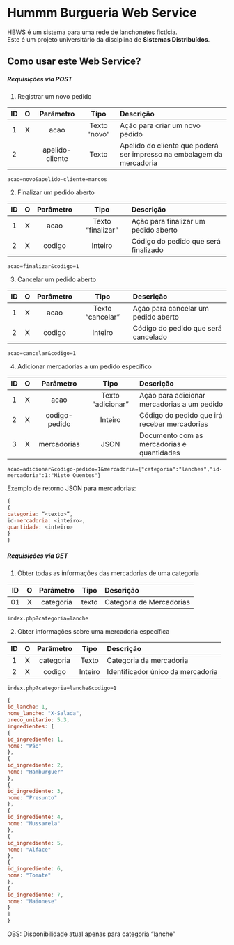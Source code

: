 Hummm Burgueria Web Service
=======================

HBWS é um sistema para uma rede de lanchonetes fictícia.  
Este é um projeto universitário da disciplina de **Sistemas Distribuídos**.

Como usar este Web Service?
------------

##### Requisições via POST

1. Registrar um novo pedido

ID | O | Parâmetro | Tipo | Descrição
:---: | :---: | :---: | :---: | :---
1 | X | acao | Texto "novo" | Ação para criar um novo pedido
2 |  | apelido-cliente | Texto | Apelido do cliente que poderá ser impresso na embalagem da mercadoria

```
acao=novo&apelido-cliente=marcos
```

2. Finalizar um pedido aberto

ID | O | Parâmetro | Tipo | Descrição
:---: | :---: | :---: | :---: | :---
1 | X | acao | Texto “finalizar” | Ação para finalizar um pedido aberto
2 | X | codigo | Inteiro | Código do pedido que será finalizado 

```
acao=finalizar&codigo=1
```

3. Cancelar um pedido aberto

ID | O | Parâmetro | Tipo | Descrição
:---: | :---: | :---: | :---: | :---
1 | X | acao | Texto “cancelar” | Ação para cancelar um pedido aberto
2 | X | codigo | Inteiro | Código do pedido que será cancelado

```
acao=cancelar&codigo=1
```

4. Adicionar mercadorias a um pedido específico

ID | O | Parâmetro | Tipo | Descrição
:---: | :---: | :---: | :---: | :---
1 | X | acao | Texto “adicionar” | Ação para adicionar mercadorias a um pedido
2 | X | codigo-pedido | Inteiro | Código do pedido que irá receber mercadorias 
3 | X | mercadorias | JSON | Documento com as mercadorias e quantidades

```
acao=adicionar&codigo-pedido=1&mercadoria={"categoria":"lanches","id-mercadoria":1:"Misto Quentes"}
```

Exemplo de retorno JSON para mercadorias:
```javascript
{
{
categoria: “<texto>”,
id-mercadoria: <inteiro>,
quantidade: <inteiro>
}
}
```

##### Requisições via GET

1. Obter todas as informações das mercadorias de uma categoria

ID | O | Parâmetro | Tipo | Descrição
:---: | :---: | :---: | :---: | :---
01 | X | categoria | texto |	Categoria de Mercadorias

```
index.php?categoria=lanche
```

2. Obter informações sobre uma mercadoria específica

ID | O | Parâmetro | Tipo | Descrição
:---: | :---: | :---: | :---: | :---
1 | X | categoria | Texto | Categoria da mercadoria
2 | X | codigo | Inteiro | Identificador único da mercadoria

```
index.php?categoria=lanche&codigo=1
```

```javascript
{
id_lanche: 1,
nome_lanche: "X-Salada",
preco_unitario: 5.3,
ingredientes: [
{
id_ingrediente: 1,
nome: "Pão"
},
{
id_ingrediente: 2,
nome: "Hamburguer"
},
{
id_ingrediente: 3,
nome: "Presunto"
},
{
id_ingrediente: 4,
nome: "Mussarela"
},
{
id_ingrediente: 5,
nome: "Alface"
},
{
id_ingrediente: 6,
nome: "Tomate"
},
{
id_ingrediente: 7,
nome: "Maionese"
}
]
}
```

OBS: Disponibilidade atual apenas para categoria “lanche”
